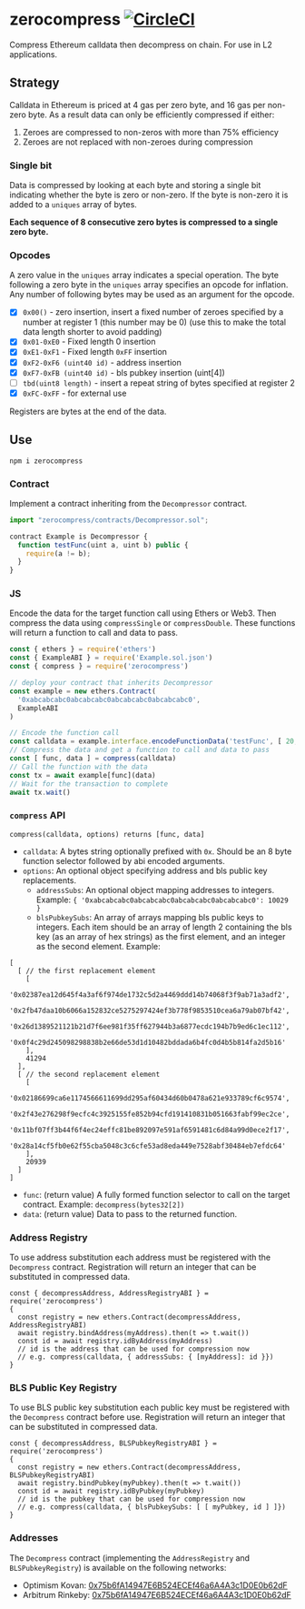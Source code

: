 # zerocompress [![CircleCI](https://img.shields.io/circleci/build/github/vimwitch/zerocompress)](https://app.circleci.com/pipelines/github/vimwitch/zerocompress?branch=main&filter=all)

Compress Ethereum calldata then decompress on chain. For use in L2 applications.

## Strategy

Calldata in Ethereum is priced at 4 gas per zero byte, and 16 gas per non-zero byte. As a result data can only be efficiently compressed if either:

1. Zeroes are compressed to non-zeros with more than 75% efficiency
2. Zeroes are not replaced with non-zeroes during compression

### Single bit

Data is compressed by looking at each byte and storing a single bit indicating whether the byte is zero or non-zero. If the byte is non-zero it is added to a `uniques` array of bytes.

**Each sequence of 8 consecutive zero bytes is compressed to a single zero byte.**

### Opcodes

A zero value in the `uniques` array indicates a special operation. The byte following a zero byte in the `uniques` array specifies an opcode for inflation. Any number of following bytes may be used as an argument for the opcode.

- [x] `0x00()` - zero insertion, insert a fixed number of zeroes specified by a number at register 1 (this number may be 0) (use this to make the total data length shorter to avoid padding)
- [x] `0x01-0xE0` - Fixed length 0 insertion
- [x] `0xE1-0xF1` - Fixed length `0xFF` insertion
- [x] `0xF2-0xF6 (uint40 id)` - address insertion
- [x] `0xF7-0xFB (uint40 id)` - bls pubkey insertion (uint[4])
- [ ] `tbd(uint8 length)` - insert a repeat string of bytes specified at register 2
- [x] `0xFC-0xFF` - for external use

Registers are bytes at the end of the data.

## Use

`npm i zerocompress`

### Contract

Implement a contract inheriting from the `Decompressor` contract.

```js
import "zerocompress/contracts/Decompressor.sol";

contract Example is Decompressor {
  function testFunc(uint a, uint b) public {
    require(a != b);
  }
}
```

### JS

Encode the data for the target function call using Ethers or Web3. Then compress the data using `compressSingle` or `compressDouble`. These functions will return a function to call and data to pass.

```js
const { ethers } = require('ethers')
const { ExampleABI } = require('Example.sol.json')
const { compress } = require('zerocompress')

// deploy your contract that inherits Decompressor
const example = new ethers.Contract(
  '0xabcabcabc0abcabcabc0abcabcabc0abcabcabc0',
  ExampleABI
)

// Encode the function call
const calldata = example.interface.encodeFunctionData('testFunc', [ 20, 40 ])
// Compress the data and get a function to call and data to pass
const [ func, data ] = compress(calldata)
// Call the function with the data
const tx = await example[func](data)
// Wait for the transaction to complete
await tx.wait()
```

### `compress` API

`compress(calldata, options) returns [func, data]`

- `calldata`: A bytes string optionally prefixed with `0x`. Should be an 8 byte function selector followed by abi encoded arguments.
- `options`: An optional object specifying address and bls public key replacements.
  - `addressSubs`: An optional object mapping addresses to integers. Example: `{ '0xabcabcabc0abcabcabc0abcabcabc0abcabcabc0': 10029 }`
  - `blsPubkeySubs`: An array of arrays mapping bls public keys to integers. Each item should be an array of length 2 containing the bls key (as an array of hex strings) as the first element, and an integer as the second element. Example:

```
[
  [ // the first replacement element
    [
      '0x02387ea12d645f4a3af6f974de1732c5d2a4469ddd14b74068f3f9ab71a3adf2',
      '0x2fb47daa10b6066a152832ce5275297424ef3b778f9853510cea6a79ab07bf42',
      '0x26d1389521121b21d7f6ee981f35ff627944b3a6877ecdc194b7b9ed6c1ec112',
      '0x0f4c29d245098298838b2e66de53d1d10482bddada6b4fc0d4b5b814fa2d5b16'
    ],
    41294
  ],
  [ // the second replacement element
    [
      '0x02186699ca6e1174566611699dd295af60434d60b0478a621e933789cf6c9574',
      '0x2f43e276298f9ecfc4c3925155fe852b94cfd191410831b051663fabf99ec2ce',
      '0x11bf07ff3b44f6f4ec24effc81be892097e591af6591481c6d84a99d0ece2f17',
      '0x28a14cf5fb0e62f55cba5048c3c6cfe53ad8eda449e7528abf30484eb7efdc64'
    ],
    20939
  ]
]
```
  - `func`: (return value) A fully formed function selector to call on the target contract. Example: `decompress(bytes32[2])`
  - `data`: (return value) Data to pass to the returned function.

### Address Registry

To use address substitution each address must be registered with the `Decompress` contract. Registration will return an integer that can be substituted in compressed data.

```
const { decompressAddress, AddressRegistryABI } = require('zerocompress')
{
  const registry = new ethers.Contract(decompressAddress, AddressRegistryABI)
  await registry.bindAddress(myAddress).then(t => t.wait())
  const id = await registry.idByAddress(myAddress)
  // id is the address that can be used for compression now
  // e.g. compress(calldata, { addressSubs: { [myAddress]: id }})
}
```

### BLS Public Key Registry

To use BLS public key substitution each public key must be registered with the `Decompress` contract before use. Registration will return an integer that can be substituted in compressed data.

```
const { decompressAddress, BLSPubkeyRegistryABI } = require('zerocompress')
{
  const registry = new ethers.Contract(decompressAddress, BLSPubkeyRegistryABI)
  await registry.bindPubkey(myPubkey).then(t => t.wait())
  const id = await registry.idByPubkey(myPubkey)
  // id is the pubkey that can be used for compression now
  // e.g. compress(calldata, { blsPubkeySubs: [ [ myPubkey, id ] ]})
}
```

### Addresses

The `Decompress` contract (implementing the `AddressRegistry` and `BLSPubkeyRegistry`) is available on the following networks:

- Optimism Kovan: [0x75b6fA14947E6B524ECEf46a6A4A3c1D0E0b62dF](https://kovan-optimistic.etherscan.io/address/0x75b6fA14947E6B524ECEf46a6A4A3c1D0E0b62dF)
- Arbitrum Rinkeby: [0x75b6fA14947E6B524ECEf46a6A4A3c1D0E0b62dF](https://testnet.arbiscan.io/address/0x75b6fA14947E6B524ECEf46a6A4A3c1D0E0b62dF)
